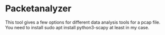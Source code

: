 # Packetanalyzer
This tool gives a few options for different data analysis tools for a pcap file.
You need to install sudo apt install python3-scapy at least in my case.
